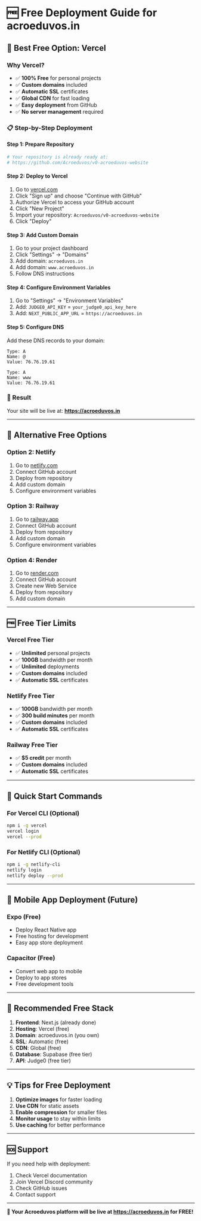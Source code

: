 # 🆓 Free Deployment Guide for acroeduvos.in

## 🎯 Best Free Option: Vercel

### Why Vercel?
- ✅ **100% Free** for personal projects
- ✅ **Custom domains** included
- ✅ **Automatic SSL** certificates
- ✅ **Global CDN** for fast loading
- ✅ **Easy deployment** from GitHub
- ✅ **No server management** required

### 📋 Step-by-Step Deployment

#### Step 1: Prepare Repository
```bash
# Your repository is already ready at:
# https://github.com/Acroeduvos/v0-acroeduvos-website
```

#### Step 2: Deploy to Vercel
1. Go to [vercel.com](https://vercel.com)
2. Click "Sign up" and choose "Continue with GitHub"
3. Authorize Vercel to access your GitHub account
4. Click "New Project"
5. Import your repository: `Acroeduvos/v0-acroeduvos-website`
6. Click "Deploy"

#### Step 3: Add Custom Domain
1. Go to your project dashboard
2. Click "Settings" → "Domains"
3. Add domain: `acroeduvos.in`
4. Add domain: `www.acroeduvos.in`
5. Follow DNS instructions

#### Step 4: Configure Environment Variables
1. Go to "Settings" → "Environment Variables"
2. Add: `JUDGE0_API_KEY` = `your_judge0_api_key_here`
3. Add: `NEXT_PUBLIC_APP_URL` = `https://acroeduvos.in`

#### Step 5: Configure DNS
Add these DNS records to your domain:
```
Type: A
Name: @
Value: 76.76.19.61

Type: A  
Name: www
Value: 76.76.19.61
```

### 🎉 Result
Your site will be live at: **https://acroeduvos.in**

---

## 🔄 Alternative Free Options

### Option 2: Netlify
1. Go to [netlify.com](https://netlify.com)
2. Connect GitHub account
3. Deploy from repository
4. Add custom domain
5. Configure environment variables

### Option 3: Railway
1. Go to [railway.app](https://railway.app)
2. Connect GitHub account
3. Deploy from repository
4. Add custom domain
5. Configure environment variables

### Option 4: Render
1. Go to [render.com](https://render.com)
2. Connect GitHub account
3. Create new Web Service
4. Deploy from repository
5. Add custom domain

---

## 🆓 Free Tier Limits

### Vercel Free Tier
- ✅ **Unlimited** personal projects
- ✅ **100GB** bandwidth per month
- ✅ **Unlimited** deployments
- ✅ **Custom domains** included
- ✅ **Automatic SSL** certificates

### Netlify Free Tier
- ✅ **100GB** bandwidth per month
- ✅ **300 build minutes** per month
- ✅ **Custom domains** included
- ✅ **Automatic SSL** certificates

### Railway Free Tier
- ✅ **$5 credit** per month
- ✅ **Custom domains** included
- ✅ **Automatic SSL** certificates

---

## 🚀 Quick Start Commands

### For Vercel CLI (Optional)
```bash
npm i -g vercel
vercel login
vercel --prod
```

### For Netlify CLI (Optional)
```bash
npm i -g netlify-cli
netlify login
netlify deploy --prod
```

---

## 📱 Mobile App Deployment (Future)

### Expo (Free)
- Deploy React Native app
- Free hosting for development
- Easy app store deployment

### Capacitor (Free)
- Convert web app to mobile
- Deploy to app stores
- Free development tools

---

## 🎯 Recommended Free Stack

1. **Frontend**: Next.js (already done)
2. **Hosting**: Vercel (free)
3. **Domain**: acroeduvos.in (you own)
4. **SSL**: Automatic (free)
5. **CDN**: Global (free)
6. **Database**: Supabase (free tier)
7. **API**: Judge0 (free tier)

---

## 💡 Tips for Free Deployment

1. **Optimize images** for faster loading
2. **Use CDN** for static assets
3. **Enable compression** for smaller files
4. **Monitor usage** to stay within limits
5. **Use caching** for better performance

---

## 🆘 Support

If you need help with deployment:
1. Check Vercel documentation
2. Join Vercel Discord community
3. Check GitHub issues
4. Contact support

---

**🎉 Your Acroeduvos platform will be live at https://acroeduvos.in for FREE!**
